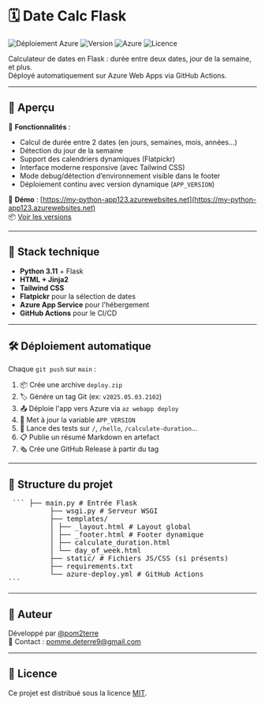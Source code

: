 # 🗓️ Date Calc Flask

![Déploiement Azure](https://github.com/pom2terre/date-calc-flask/actions/workflows/azure-deploy.yml/badge.svg)
![Version](https://img.shields.io/github/v/tag/pom2terre/date-calc-flask?label=version&sort=semver)
![Azure](https://img.shields.io/badge/Azure-Deployed-blue?logo=microsoft-azure)
![Licence](https://img.shields.io/github/license/pom2terre/date-calc-flask)

Calculateur de dates en Flask : durée entre deux dates, jour de la semaine, et plus.  
Déployé automatiquement sur Azure Web Apps via GitHub Actions.

---

## 🚀 Aperçu

🧮 **Fonctionnalités** :
- Calcul de durée entre 2 dates (en jours, semaines, mois, années…)
- Détection du jour de la semaine
- Support des calendriers dynamiques (Flatpickr)
- Interface moderne responsive (avec Tailwind CSS)
- Mode debug/détection d’environnement visible dans le footer
- Déploiement continu avec version dynamique (`APP_VERSION`)

🔗 **Démo** : [https://my-python-app123.azurewebsites.net](https://my-python-app123.azurewebsites.net)  
📦 [Voir les versions](https://github.com/pom2terre/date-calc-flask/releases)

---

## 🧰 Stack technique

- **Python 3.11** + Flask
- **HTML + Jinja2**
- **Tailwind CSS**
- **Flatpickr** pour la sélection de dates
- **Azure App Service** pour l'hébergement
- **GitHub Actions** pour le CI/CD

---

## 🛠️ Déploiement automatique

Chaque `git push` sur `main` :

1. 📦 Crée une archive `deploy.zip`
2. 🏷️ Génére un tag Git (ex: `v2025.05.03.2102`)
3. 📤 Déploie l'app vers Azure via `az webapp deploy`
4. 🔄 Met à jour la variable `APP_VERSION`
5. 🧪 Lance des tests sur `/`, `/hello`, `/calculate-duration`…
6. 📋 Publie un résumé Markdown en artefact
7. 🗞️ Crée une GitHub Release à partir du tag

---

## 📂 Structure du projet

<pre> ``` ├── main.py # Entrée Flask
          ├── wsgi.py # Serveur WSGI
          ├── templates/
          │ ├── _layout.html # Layout global
          │ ├── _footer.html # Footer dynamique
          │ ├── calculate_duration.html
          │ └── day_of_week.html
          ├── static/ # Fichiers JS/CSS (si présents)
          ├── requirements.txt
          └── azure-deploy.yml # GitHub Actions
``` </pre>

---

## 👤 Auteur

Développé par [@pom2terre](https://github.com/pom2terre)  
📧 Contact : pomme.deterre9@gmail.com

---

## 📝 Licence

Ce projet est distribué sous la licence [MIT](LICENSE).
